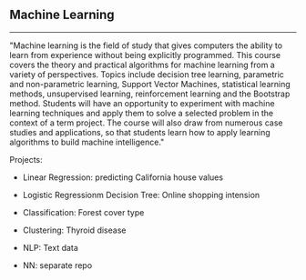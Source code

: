 ## Machine Learning
---
"Machine learning is the field of study that gives computers the ability to learn from experience without being explicitly programmed. This course covers the theory and practical algorithms for machine learning from a variety of perspectives. Topics include decision tree learning, parametric and non-parametric learning, Support Vector Machines, statistical learning methods, unsupervised learning, reinforcement learning and the Bootstrap method. Students will have an opportunity to experiment with machine learning techniques and apply them to solve a selected problem in the context of a term project. The course will also draw from numerous case studies and applications, so that students learn how to apply learning algorithms to build machine intelligence."

Projects:  
* Linear Regression: predicting California house values 
* Logistic Regressionm Decision Tree: Online shopping intension
* Classification: Forest cover type 
* Clustering: Thyroid disease  
* NLP: Text data  

* NN: separate repo
